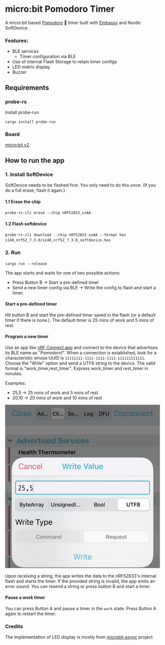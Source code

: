 # micro:bit Pomodoro Timer


A micro:bit based [Pomodoro](https://en.wikipedia.org/wiki/Pomodoro_Technique) 🍅 timer built with [Embassy](https://github.com/embassy-rs/embassy) and Nordic SoftDevice.

### Features:

* BLE services
	* Timer configuration via BLE
* Use of internal Flash Storage to retain timer configs
* LED matrix display
* Buzzer

## Requirements

### probe-rs

Install probe-run

```
cargo install probe-run
```

### Board

[micro:bit v2](https://microbit.org/new-microbit/).


## How to run the app

### 1. Install SoftDevice

SoftDevice needs to be flashed first. You only need to do this once. (If you do a full erase, flash it again.)

#### 1.1 Erase the chip

`probe-rs-cli erase --chip nRF52833_xxAA`

#### 1.2 Flash softdevice

`probe-rs-cli download --chip nRF52833_xxAA --format hex s140_nrf52_7.3.0/s140_nrf52_7.3.0_softdevice.hex`

### 2. Run

`cargo run --release`

The app starts and waits for one of two possible actions: 

* Press Button B -> Start a pre-defined timer
* Send a new timer config via BLE -> Write the config to flash and start a timer.


#### Start a pre-defined timer

Hit button B and start the pre-defined timer saved in the flash (or a default timer if there is none.). The default timer is 25 mins of work and 5 mins of rest.

#### Program a new timer

Use an app like [nRF Connect app](https://www.nordicsemi.com/Products/Development-tools/nrf-connect-for-mobile) and connect to the device that advertises its BLE name as "Pomodoro!". When a connection is established, look for a characteristic whose UUID is `11111111-1111-1111-1111-111111111111`. Choose the "Write" option and send a UTF8 string to the device. The valid format is "work_timer,rest_timer". Express work_timer and rest_timer in minutes.

Examples:

* 25,5 -> 25 mins of work and 5 mins of rest
* 20,10 -> 20 mins of work and 10 mins of rest

![](img/write.jpeg)

Upon receiving a string, the app writes the data to the nRF52833's internal flash and starts the timer. If the provided string is invalid, the app emits an error sound. You can resend a string or press button B and start a timer.

#### Pause a work timer

You can press Button A and pause a timer in the `work` state. Press Button A again to restart the timer. 

### Credits

The implementation of LED display is mostly from [microbit-async](https://github.com/lulf/microbit-async) project.
